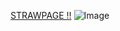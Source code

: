 

 [STRAWPAGE !!](https://pinkbouquets.straw.page/)
 ![Image](https://github.com/user-attachments/assets/2e96dcc8-7f4f-453d-a5d4-980a614f093b)


